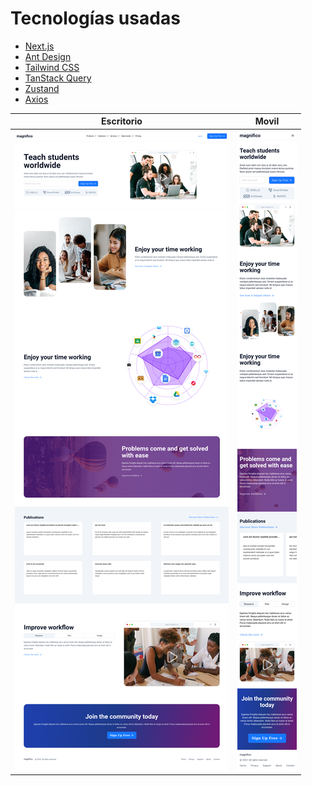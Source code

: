 # Tecnologías usadas

- [Next.js](https://nextjs.org/)
- [Ant Design](https://ant.design/)
- [Tailwind CSS](https://tailwindcss.com/)
- [TanStack Query](https://tanstack.com/)
- [Zustand](https://zustand.docs.pmnd.rs)
- [Axios](https://axios-http.com)

Escritorio      | Movil
:------------------:|:-------------------:
![](images/desk.png)|![](images/mobile.png)